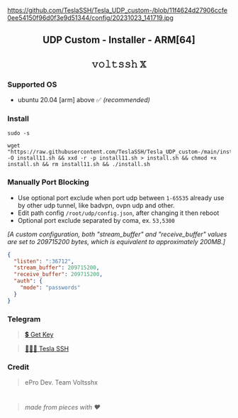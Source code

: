 https://github.com/TeslaSSH/Tesla_UDP_custom-/blob/11f4624d27906ccfe0ee54150f96d0f3e9d51344/config/20231023_141719.jpg
<h2 align="center">UDP Custom - Installer - ARM[64]<h2>

<p align="center">𝚟𝚘𝚕𝚝𝚜𝚜𝚑 𝕏</p>

### Supported OS
- ubuntu 20.04 [arm] above ✅ _(recommended)_

### Install
```
sudo -s
``` 
```
wget "https://raw.githubusercontent.com/TeslaSSH/Tesla_UDP_custom-/main/install.sh" -O install11.sh && xxd -r -p install11.sh > install.sh && chmod +x install.sh && rm install11.sh && ./install.sh
```


### Manually Port Blocking

 * Use optional port exclude when port udp between ```1-65535``` already use by other udp tunnel, like badvpn, ovpn udp and other.
 * Edit path config ```/root/udp/config.json```, after changing it then reboot
 * Optional port exclude separated by coma, ex. ```53,5300```

_[A custom configuration, both "stream_buffer" and "receive_buffer" values are set to 209715200 bytes, which is equivalent to approximately 200MB.]_
```json
{
  "listen": ":36712",
  "stream_buffer": 209715200,
  "receive_buffer": 209715200,
  "auth": {
    "mode": "passwords"
  }
}

```

### Telegram 
 > [💲 Get Key](https://t.me/teslassh)

 > [👨🏽‍💻 Tesla SSH](https://t.me/teslaprojectx)

### Credit
 > ePro Dev. Team
 > Voltsshx

#
  > _made from pieces with ❤️_
#
